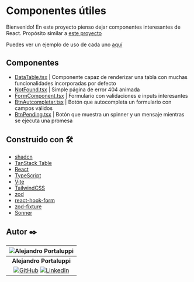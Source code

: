 # Componentes útiles

Bienvenido! En este proyecto pienso dejar componentes interesantes de React. Propósito similar a [este proyecto](https://github.com/Ale6100/codigos-utiles-ap.git)

Puedes ver un ejemplo de uso de cada uno [aquí](https://miscomponentes.netlify.app/)

## Componentes

* [DataTable.tsx](/src/components/tabla/DataTable.tsx) | Componente capaz de renderizar una tabla con muchas funcionalidades incorporadas por defecto
* [NotFound.tsx](/src/components/NotFound.tsx) | Simple página de error 404 animada
* [FormComponent.tsx](/src/components/Formulario/FormComponent.tsx) | Formulario con validaciones e inputs interesantes
* [BtnAutcompletar.tsx](/src/components/BtnAutoCompletar/BtnAutocompletar.tsx) | Botón que autocompleta un formulario con campos válidos
* [BtnPending.tsx](/src/components/BtnPending/BtnPending.tsx) | Botón que muestra un spinner y un mensaje mientras se ejecuta una promesa

## Construido con 🛠️

* [shadcn](https://ui.shadcn.com/)
* [TanStack Table](https://tanstack.com/table/latest/docs/introduction)
* [React](https://es.react.dev/)
* [TypeScript](https://www.typescriptlang.org/)
* [Vite](https://vite.dev/)
* [TailwindCSS](https://tailwindcss.com/)
* [zod](https://zod.dev/)
* [react-hook-form](https://react-hook-form.com/)
* [zod-fixture](https://github.com/timdeschryver/zod-fixture)
* [Sonner](https://sonner.emilkowal.ski/getting-started)

## Autor ✒️

| ![Alejandro Portaluppi](https://avatars.githubusercontent.com/u/107259761?size=50)
|:-:
| **Alejandro Portaluppi**
|[![GitHub](https://img.shields.io/badge/github-%23121011.svg?&style=for-the-badge&logo=github&logoColor=white)](https://github.com/Ale6100) [![LinkedIn](https://img.shields.io/badge/linkedin%20-%230077B5.svg?&style=for-the-badge&logo=linkedin&logoColor=white)](https://www.linkedin.com/in/alejandro-portaluppi)
